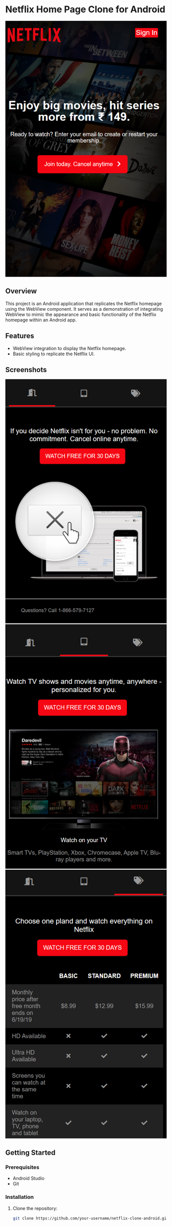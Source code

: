 # Netflix Home Page Clone for Android

![Netflix Clone](screenshots/NetflixHome.png)

## Overview

This project is an Android application that replicates the Netflix homepage using the WebView component. It serves as a demonstration of integrating WebView to mimic the appearance and basic functionality of the Netflix homepage within an Android app.

## Features

- WebView integration to display the Netflix homepage.
- Basic styling to replicate the Netflix UI.

## Screenshots

![Screenshot 1](screenshots/Netflix_1.png) ![Screenshot 2](screenshots/Netflix_2.png) ![Screenshot 3](screenshots/Netflix_3.png)

## Getting Started

### Prerequisites

- Android Studio
- Git

### Installation

1. Clone the repository:
   ```bash
   git clone https://github.com/your-username/netflix-clone-android.git](https://github.com/mrloknath/Netflix/)https://github.com/mrloknath/Netflix/

